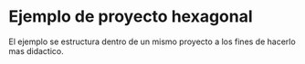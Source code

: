 # Ejemplo de proyecto hexagonal
El ejemplo se estructura dentro de un mismo proyecto a los fines de hacerlo mas didactico.
